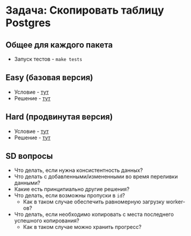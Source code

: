 # Задача: Скопировать таблицу Postgres

## Общее для каждого пакета

- Запуск тестов - `make tests`


## Easy (базовая версия)

- Условие - [тут](easy/task.md)
- Решение - [тут](easy/solution.go)


## Hard (продвинутая версия)

- Условие - [тут](hard/task.md)
- Решение - [тут](hard/solution.go)

## SD вопросы
* Что делать, если нужна консистентность данных?
* Что делать с добавленными/измененными во время переливки данными?
* Какие есть принципиально другие решения?
* Что делать, если возможны пропуски в `id`?
    * Как в таком случае обеспечить равномерную загрузку worker-ов?
* Что делать, если необходимо копировать с места последнего успешного копирования?
  * Как в таком случае можно хранить прогресс?
